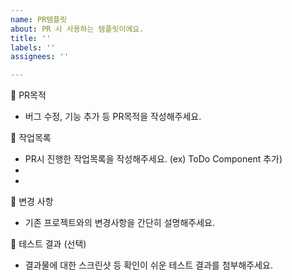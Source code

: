 ```yaml
---
name: PR템플릿
about: PR 시 사용하는 템플릿이에요.
title: ''
labels: ''
assignees: ''

---
```


:t-rex: PR목적
- 버그 수정, 기능 추가 등 PR목적을 작성해주세요.

:t-rex: 작업목록
- PR시 진행한 작업목록을 작성해주세요. (ex) ToDo Component 추가)
-
- 

:t-rex: 변경 사항
- 기존 프로젝트와의 변경사항을 간단히 설명해주세요.

:t-rex: 테스트 결과 (선택)
- 결과물에 대한 스크린샷 등 확인이 쉬운 테스트 결과를 첨부해주세요.
